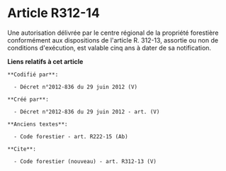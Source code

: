 # Article R312-14

Une autorisation délivrée par le centre régional de la propriété forestière conformément aux dispositions de l'article R.
312-13, assortie ou non de conditions d'exécution, est valable cinq ans à dater de sa notification.

**Liens relatifs à cet article**

	**Codifié par**:

	  - Décret n°2012-836 du 29 juin 2012 (V)

	**Créé par**:

	  - Décret n°2012-836 du 29 juin 2012 - art. (V)

	**Anciens textes**:

	  - Code forestier - art. R222-15 (Ab)

	**Cite**:

	  - Code forestier (nouveau) - art. R312-13 (V)
